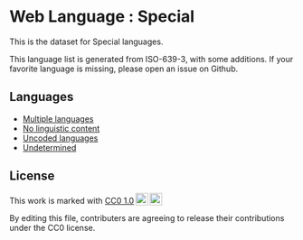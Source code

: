 # Web Language : Special


This is the dataset for Special languages.

This language list is generated from ISO-639-3, with some additions.
If your favorite language is missing, please open an issue on Github.




## Languages

- [Multiple languages](https://github.com/commoncrawl/web-languages/blob/main/special/multiple_languages.md)
- [No linguistic content](https://github.com/commoncrawl/web-languages/blob/main/special/no_linguistic_content.md)
- [Uncoded languages](https://github.com/commoncrawl/web-languages/blob/main/special/uncoded_languages.md)
- [Undetermined](https://github.com/commoncrawl/web-languages/blob/main/special/undetermined.md)


## License

<p xmlns:cc="http://creativecommons.org/ns#" >This work is marked with <a href="https://creativecommons.org/publicdomain/zero/1.0/?ref=chooser-v1" target="_blank" rel="license noopener noreferrer" style="display:inline-block;">CC0 1.0<img style="height:22px!important;margin-left:3px;vertical-align:text-bottom;" src="https://mirrors.creativecommons.org/presskit/icons/cc.svg?ref=chooser-v1" alt=""><img style="height:22px!important;margin-left:3px;vertical-align:text-bottom;" src="https://mirrors.creativecommons.org/presskit/icons/zero.svg?ref=chooser-v1" alt=""></a></p>

By editing this file, contributers are agreeing to release their contributions under the CC0 license.
